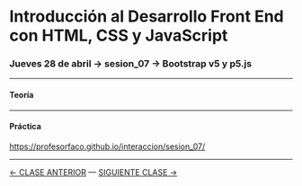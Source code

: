 # Introducción al Desarrollo Front End con HTML, CSS y JavaScript

### Jueves 28 de abril → sesion_07 → Bootstrap v5 y p5.js

- - - - - - - - 

#### Teoría



- - - - - - - 

#### Práctica

https://profesorfaco.github.io/interaccion/sesion_07/

- - - - - - - 

[← CLASE ANTERIOR](https://github.com/profesorfaco/front-end/tree/main/sesion_06) — [SIGUIENTE CLASE →](https://github.com/profesorfaco/front-end/tree/main/sesion_08)
